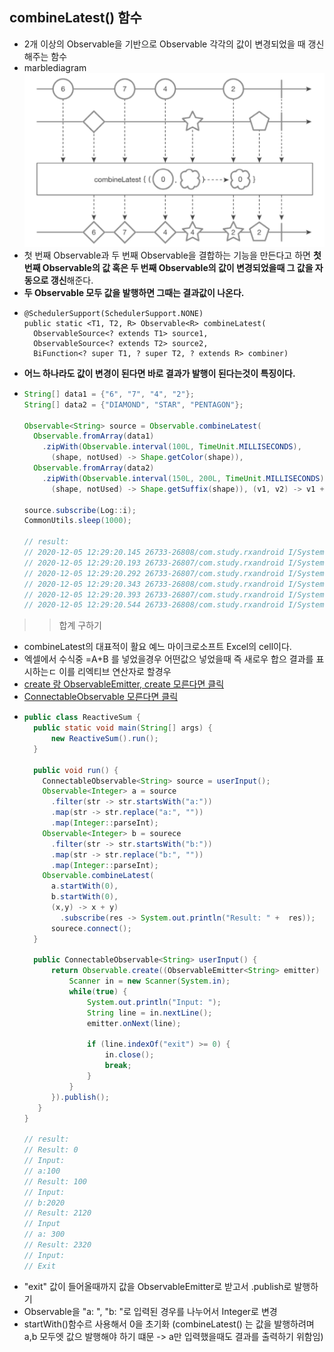 combineLatest() 함수
---
* 2개 이상의 Observable을 기반으로 Observable 각각의 값이 변경되었을 때 갱신해주는 함수
* marblediagram
  ![](img/marblediagram_combinelatest.png)
* 첫 번째 Observable과 두 번째 Observable을 결합하는 기능을 만든다고 하면 **첫 번째 Observable의 값 혹은 두 번째 Observable의 값이 변경되었을때 그 값을 자동으로 갱신**해준다.
* **두 Observable 모두 값을 발행하면 그때는 결과값이 나온다.**
* ```jaca
  @SchedulerSupport(SchedulerSupport.NONE)
  public static <T1, T2, R> Observable<R> combineLatest(
    ObservableSource<? extends T1> source1,
    ObservableSource<? extends T2> source2,
    BiFunction<? super T1, ? super T2, ? extends R> combiner)
* **어느 하나라도 값이 변경이 된다면 바로 결과가 발행이 된다는것이 특징이다.**
* ```java
  String[] data1 = {"6", "7", "4", "2"};
  String[] data2 = {"DIAMOND", "STAR", "PENTAGON"};

  Observable<String> source = Observable.combineLatest(
    Observable.fromArray(data1)
      .zipWith(Observable.interval(100L, TimeUnit.MILLISECONDS),
        (shape, notUsed) -> Shape.getColor(shape)),
    Observable.fromArray(data2)
      .zipWith(Observable.interval(150L, 200L, TimeUnit.MILLISECONDS),
        (shape, notUsed) -> Shape.getSuffix(shape)), (v1, v2) -> v1 + v2);
  
  source.subscribe(Log::i);
  CommonUtils.sleep(1000);
  
  // result:
  // 2020-12-05 12:29:20.145 26733-26808/com.study.rxandroid I/System.out: RxComputationThreadPool-2 | value = 6◇
  // 2020-12-05 12:29:20.193 26733-26807/com.study.rxandroid I/System.out: RxComputationThreadPool-1 | value = 7◇
  // 2020-12-05 12:29:20.292 26733-26807/com.study.rxandroid I/System.out: RxComputationThreadPool-1 | value = 4◇
  // 2020-12-05 12:29:20.343 26733-26808/com.study.rxandroid I/System.out: RxComputationThreadPool-2 | value = 4-S
  // 2020-12-05 12:29:20.393 26733-26807/com.study.rxandroid I/System.out: RxComputationThreadPool-1 | value = 2-S
  // 2020-12-05 12:29:20.544 26733-26808/com.study.rxandroid I/System.out: RxComputationThreadPool-2 | value = 2-P
  
  
>> 합계 구하기
* combineLatest의 대표적이 활요 예느 마이크로소프트 Excel의 cell이다.
* 엑셀에서 수식중 =A+B 를 넣었을경우 어떤값으 넣었을때 즉 새로우 합으 결과를 표시하는ㄷ 이를 리엑티브 연산자로 할경우
* [create 랑 ObservableEmitter, create 모른다면 클릭](https://github.com/sdk0213/Knowledge-Storage/blob/master/RxJava/2.1%20Observable%20클래스.md)
* [ConnectableObservable 모른다면 클릭](https://github.com/sdk0213/Knowledge-Storage/blob/master/RxJava/2.4%20뜨거운%20Observable.md)
* ```java
  public class ReactiveSum {
    public static void main(String[] args) {
        new ReactiveSum().run();
    }
    
    public void run() {
      ConnectableObservable<String> source = userInput();
      Observable<Integer> a = source
        .filter(str -> str.startsWith("a:"))
        .map(str -> str.replace("a:", ""))
        .map(Integer::parseInt);
      Observable<Integer> b = sourece
        .filter(str -> str.startsWith("b:"))
        .map(str -> str.replace("b:", ""))
        .map(Integer::parseInt);
      Observable.combineLatest(
        a.startWith(0),
        b.startWith(0),
        (x,y) -> x + y)
          .subscribe(res -> System.out.println("Result: " +  res));
        sourece.connect();
    }
  
    public ConnectableObservable<String> userInput() { 
        return Observable.create((ObservableEmitter<String> emitter) -> {
            Scanner in = new Scanner(System.in);
            while(true) {
                System.out.println("Input: ");
                String line = in.nextLine();
                emitter.onNext(line);
            
                if (line.indexOf("exit") >= 0) {
                    in.close();
                    break;
                }
            }
        }).publish();
     }
  }
  
  // result:
  // Result: 0
  // Input:
  // a:100
  // Result: 100
  // Input:
  // b:2020
  // Result: 2120
  // Input
  // a: 300
  // Result: 2320
  // Input:
  // Exit
* "exit" 값이 들어올때까지 값을 ObservableEmitter로 받고서 .publish로 발행하기
* Observable을 "a: ", "b: "로 입력된 경우를 나누어서 Integer로 변경
* startWith()함수르 사용해서 0을 초기화 (combineLatest() 는 값을 발행하려며 a,b 모두엣 값으 발행해야 하기 떄문 -> a만 입력했을때도 결과를 출력하기 위함임)
           
